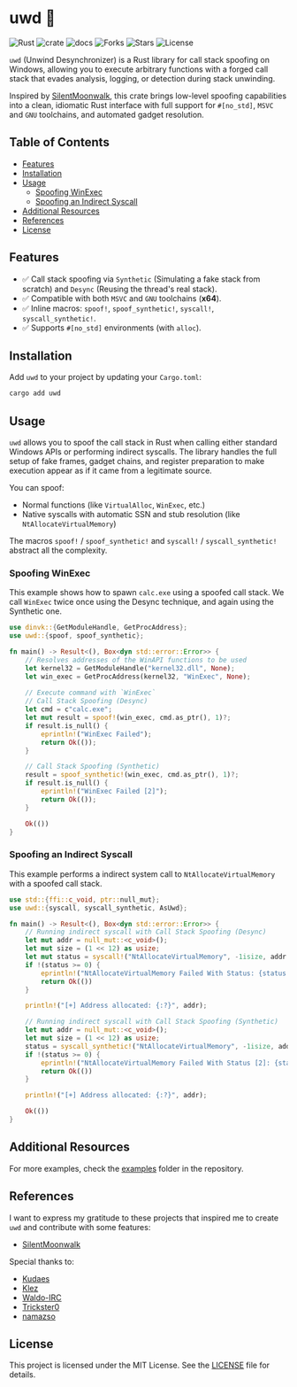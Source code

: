# uwd 🦀

![Rust](https://img.shields.io/badge/made%20with-Rust-red)
![crate](https://img.shields.io/crates/v/uwd.svg)
![docs](https://docs.rs/uwd/badge.svg)
![Forks](https://img.shields.io/github/forks/joaoviictorti/uwd)
![Stars](https://img.shields.io/github/stars/joaoviictorti/uwd)
![License](https://img.shields.io/github/license/joaoviictorti/uwd)

`uwd` (Unwind Desynchronizer) is a Rust library for call stack spoofing on Windows, allowing you to execute arbitrary functions with a forged call stack that evades analysis, logging, or detection during stack unwinding.

Inspired by [SilentMoonwalk](https://github.com/klezVirus/SilentMoonwalk), this crate brings low-level spoofing capabilities into a clean, idiomatic Rust interface with full support for `#[no_std]`, `MSVC` and `GNU` toolchains, and automated gadget resolution.

## Table of Contents

- [Features](#features)
- [Installation](#installation)
- [Usage](#usage)
    - [Spoofing WinExec](#spoofing-winexec)
    - [Spoofing an Indirect Syscall](#spoofing-an-indirect-syscall)
- [Additional Resources](#additional-resources)
- [References](#references)
- [License](#license)

## Features

- ✅ Call stack spoofing via `Synthetic` (Simulating a fake stack from scratch) and `Desync` (Reusing the thread's real stack).
- ✅ Compatible with both `MSVC` and `GNU` toolchains (**x64**).
- ✅ Inline macros: `spoof!`, `spoof_synthetic!`, `syscall!`, `syscall_synthetic!`.
- ✅ Supports `#[no_std]` environments (with `alloc`).

## Installation

Add `uwd` to your project by updating your `Cargo.toml`:
```bash
cargo add uwd
```

## Usage

`uwd` allows you to spoof the call stack in Rust when calling either standard Windows APIs or performing indirect syscalls. The library handles the full setup of fake frames, gadget chains, and register preparation to make execution appear as if it came from a legitimate source.

You can spoof:

* Normal functions (like `VirtualAlloc`, `WinExec`, etc.)
* Native syscalls with automatic SSN and stub resolution (like `NtAllocateVirtualMemory`)

The macros `spoof!` / `spoof_synthetic!` and `syscall!` / `syscall_synthetic!` abstract all the complexity.

### Spoofing WinExec

This example shows how to spawn `calc.exe` using a spoofed call stack. We call `WinExec` twice once using the Desync technique, and again using the Synthetic one.

```rs
use dinvk::{GetModuleHandle, GetProcAddress};
use uwd::{spoof, spoof_synthetic};

fn main() -> Result<(), Box<dyn std::error::Error>> {
    // Resolves addresses of the WinAPI functions to be used
    let kernel32 = GetModuleHandle("kernel32.dll", None);
    let win_exec = GetProcAddress(kernel32, "WinExec", None);
    
    // Execute command with `WinExec`
    // Call Stack Spoofing (Desync)
    let cmd = c"calc.exe";
    let mut result = spoof!(win_exec, cmd.as_ptr(), 1)?;
    if result.is_null() {
        eprintln!("WinExec Failed");
        return Ok(());
    }

    // Call Stack Spoofing (Synthetic)
    result = spoof_synthetic!(win_exec, cmd.as_ptr(), 1)?;
    if result.is_null() {
        eprintln!("WinExec Failed [2]");
        return Ok(());
    }

    Ok(())
}
```

### Spoofing an Indirect Syscall

This example performs a indirect system call to `NtAllocateVirtualMemory` with a spoofed call stack.

```rs
use std::{ffi::c_void, ptr::null_mut};
use uwd::{syscall, syscall_synthetic, AsUwd};

fn main() -> Result<(), Box<dyn std::error::Error>> {
    // Running indirect syscall with Call Stack Spoofing (Desync)
    let mut addr = null_mut::<c_void>();
    let mut size = (1 << 12) as usize;
    let mut status = syscall!("NtAllocateVirtualMemory", -1isize, addr.as_uwd_mut(), 0, size.as_uwd_mut(), 0x3000, 0x04)? as i32;
    if !(status >= 0) {
        eprintln!("NtAllocateVirtualMemory Failed With Status: {status:#X}");
        return Ok(())
    }

    println!("[+] Address allocated: {:?}", addr);

    // Running indirect syscall with Call Stack Spoofing (Synthetic)
    let mut addr = null_mut::<c_void>();
    let mut size = (1 << 12) as usize;
    status = syscall_synthetic!("NtAllocateVirtualMemory", -1isize, addr.as_uwd_mut(), 0, size.as_uwd_mut(), 0x3000, 0x04)? as i32;
    if !(status >= 0) {
        eprintln!("NtAllocateVirtualMemory Failed With Status [2]: {status:#X}");
        return Ok(())
    }

    println!("[+] Address allocated: {:?}", addr);

    Ok(())
}
```

## Additional Resources

For more examples, check the [examples](/examples) folder in the repository.

## References

I want to express my gratitude to these projects that inspired me to create `uwd` and contribute with some features:

- [SilentMoonwalk](https://github.com/klezVirus/SilentMoonwalk)

Special thanks to:

- [Kudaes](https://x.com/_Kudaes_)
- [Klez](https://x.com/KlezVirus)
- [Waldo-IRC](https://x.com/waldoirc)
- [Trickster0](https://x.com/trickster012)
- [namazso](https://x.com/namazso)

## License

This project is licensed under the MIT License. See the [LICENSE](/LICENSE) file for details.
